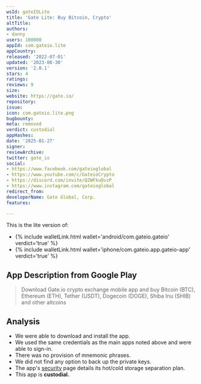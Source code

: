 ```yaml
---
wsId: gateIOLite
title: 'Gate Lite: Buy Bitcoin, Crypto'
altTitle: 
authors:
- danny
users: 100000
appId: com.gateio.lite
appCountry: 
released: '2022-07-01'
updated: '2023-08-30'
version: '2.0.1'
stars: 4
ratings: 
reviews: 9
size: 
website: https://gate.io/
repository: 
issue: 
icon: com.gateio.lite.png
bugbounty: 
meta: removed
verdict: custodial
appHashes: 
date: '2025-01-27'
signer: 
reviewArchive: 
twitter: gate_io
social:
- https://www.facebook.com/gateioglobal
- https://www.youtube.com/c/GateioCrypto
- https://discord.com/invite/QZWFkuQvzP
- https://www.instagram.com/gateioglobal
redirect_from: 
developerName: Gate Global, Corp.
features: 

---
```


This is the lite version of:

- {% include walletLink.html wallet='android/com.gateio.gateio' verdict='true' %}
- {% include walletLink.html wallet='iphone/com.gateio.app.gateio-app' verdict='true' %}

## App Description from Google Play

> Download Gate.io crypto exchange mobile app and buy Bitcoin (BTC), Ethereum (ETH), Tether (USDT), Dogecoin (DOGE), Shiba Inu (SHIB) and other altcoins

## Analysis 

- We were able to download and install the app. 
- We used the same credentials as the main apps noted above and were able to sign-in.
- There was no provision of mnemonic phrases.
- We did not find any option to back up the private keys. 
- The app's [security](https://www.gate.io/security) page details its hot/cold storage separation plan.
- This app is **custodial.**